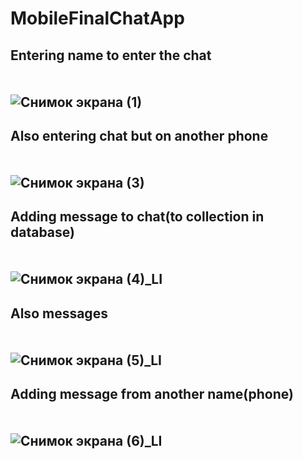 # MobileFinalChatApp


## Entering name to enter the chat <br><br><br> ![Снимок экрана (1)](https://user-images.githubusercontent.com/49878695/149190056-57aa6942-680b-4932-ad86-e4318b337463.png)


## Also entering chat but on another phone <br><br><br> ![Снимок экрана (3)](https://user-images.githubusercontent.com/49878695/149190064-41527287-9c60-4826-ae68-27d8a9c28729.png)



## Adding message to chat(to collection in database) <br><br><br> ![Снимок экрана (4)_LI](https://user-images.githubusercontent.com/49878695/149190065-2ca44916-9d15-45c6-8657-66af61a08fe9.jpg)



## Also messages <br><br><br> ![Снимок экрана (5)_LI](https://user-images.githubusercontent.com/49878695/149190068-41fbe268-9410-431e-9674-dfade1313969.jpg)


## Adding message from another name(phone) <br><br><br> ![Снимок экрана (6)_LI](https://user-images.githubusercontent.com/49878695/149190069-5257c263-7897-4507-9ac0-dc115fc37085.jpg)

